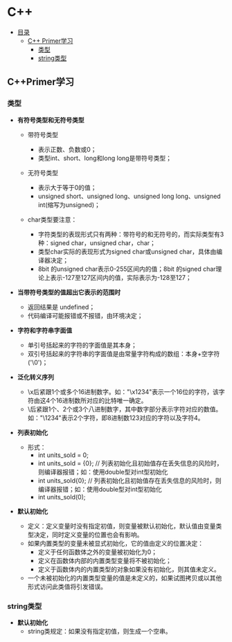 # C++

- [目录](#目录)
	- [C++ Primer学习](#C++Primer学习)
		- [类型](#类型)
		- [string类型](#string类型)
	
## C++Primer学习

### 类型
+ **有符号类型和无符号类型**
	+ 带符号类型
		+ 表示正数、负数或0；
		+ 类型int、short、long和long long是带符号类型；
	+ 无符号类型
		+ 表示大于等于0的值；
		+ unsigned short、unsigned long、unsigned long long、unsigned int(缩写为unsigned)；

	+ char类型要注意：
		+ 字符类型的表现形式只有两种：带符号的和无符号的，而实际类型有3种：signed char，unsigned char，char；
		+ 类型char实际的表现形式为signed char或unsigned char，具体由编译器决定； 
		+ 8bit 的unsigned char表示0-255区间内的值；8bit 的signed char理论上表示-127至127区间内的值，实际表示为-128至127；

+ **当带符号类型的值超出它表示的范围时**
	+ 返回结果是 undefined；
	+ 代码编译可能报错或不报错，由环境决定；

+ **字符和字符串字面值**
	+ 单引号括起来的字符的字面值是其本身；
	+ 双引号括起来的字符串的字面值是由常量字符构成的数组：本身+空字符('\0')；

+ **泛化转义序列**
	+ \x后紧跟1个或多个16进制数字。如："\x1234"表示一个16位的字符，该字符由这4个16进制数所对应的比特唯一确定。
	+ \后紧跟1个、2个或3个八进制数字，其中数字部分表示字符对应的数值。如："\1234"表示2个字符，即8进制数123对应的字符以及字符4。


+ **列表初始化**
	+ 形式：
		+ int units_sold = 0;
		+ int units_sold = {0};  // 列表初始化且初始值存在丢失信息的风险时，则编译器报错；如：使用double型对int型初始化
		+ int units_sold{0};  // 列表初始化且初始值存在丢失信息的风险时，则编译器报错；如：使用double型对int型初始化
		+ int units_sold(0);

+ **默认初始化**
	+ 定义：定义变量时没有指定初值，则变量被默认初始化，默认值由变量类型决定，同时定义变量的位置也会有影响。
	+ 如果内置类型的变量未被显式初始化，它的值由定义的位置决定：
		+ 定义于任何函数体之外的变量被初始化为0；
		+ 定义在函数体内部的内置类型变量将不被初始化；
		+ 定义于函数体内的内置类型的对象如果没有初始化，则其值未定义。
	+ 一个未被初始化的内置类型变量的值是未定义的，如果试图拷贝或以其他形式访问此类值将引发错误。
	





### string类型

+ **默认初始化**
	+ string类规定：如果没有指定初值，则生成一个空串。

























